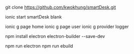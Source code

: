 git clone https://github.com/kwokhung/smartDesk.git

ionic start smartDesk blank

ionic g page home
ionic g page user
ionic g provider logger

npm install electron electron-builder --save-dev

npm run electron
npm run ebuild